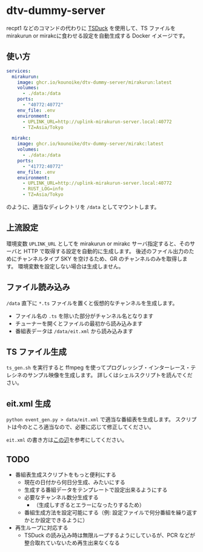 # dtv-dummy-server

recpt1 などのコマンドの代わりに [TSDuck](https://tsduck.io/) を使用して、TS ファイルを mirakurun or mirakcに食わせる設定を自動生成する Docker イメージです。

## 使い方

```yaml:compose.yaml
services:
  mirakurun:
    image: ghcr.io/kounoike/dtv-dummy-server/mirakurun:latest
    volumes:
      - ./data:/data
    ports:
      - "40772:40772"
    env_file: .env
    environment:
      - UPLINK_URL=http://uplink-mirakurun-server.local:40772
      - TZ=Asia/Tokyo

  mirakc:
    image: ghcr.io/kounoike/dtv-dummy-server/mirakc:latest
    volumes:
      - ./data:/data
    ports:
      - "41772:40772"
    env_file: .env
    environment:
      - UPLINK_URL=http://uplink-mirakurun-server.local:40772
      - RUST_LOG=info
      - TZ=Asia/Tokyo
```

のように、適当なディレクトリを `/data` としてマウントします。

## 上流設定

環境変数 `UPLINK_URL` としてを mirakurun or mirakc サーバ指定すると、そのサーバと HTTP で取得する設定を自動的に生成します。
後述のファイル出力のためにチャンネルタイプ SKY を空けるため、GR のチャンネルのみを取得します。
環境変数を設定しない場合は生成しません。

## ファイル読み込み

`/data` 直下に `*.ts` ファイルを置くと仮想的なチャンネルを生成します。

- ファイル名の `.ts` を除いた部分がチャンネル名となります
- チューナーを開くとファイルの最初から読み込みます
- 番組表データは `/data/eit.xml` から読み込みます

## TS ファイル生成

`ts_gen.sh` を実行すると ffmpeg を使ってプログレッシブ・インターレース・テレシネのサンプル映像を生成します。
詳しくはシェルスクリプトを読んでください。

## eit.xml 生成

`python event_gen.py > data/eit.xml` で適当な番組表を生成します。
スクリプトは今のところ適当なので、必要に応じて修正してください。

`eit.xml` の書き方は[この辺](https://github.com/tsduck/tsduck/blob/master/src/libtsduck/dtv/tables/dvb/tsEIT.xml)を参考にしてください。

## TODO

- 番組表生成スクリプトをもっと便利にする
    - 現在の日付から何日分生成、みたいにする
    - 生成する番組データをテンプレートで設定出来るようにする
    - 必要なチャンネル数分生成する
        - （生成しすぎるとエラーになったりするため）
    - 番組生成方法を設定可能にする（例: 設定ファイルで何分番組を繰り返すかとか設定できるように）
- 再生ループに対応する
    - TSDuck の読み込み時は無限ループするようにしているが、PCR などが整合取れていないため再生出来なくなる
